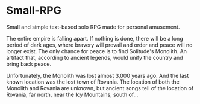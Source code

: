 # Small-RPG
Small and simple text-based solo RPG made for personal amusement.

The entire empire is falling apart. If nothing is done, there will be a long period of dark ages, where bravery will prevail and order and peace will no longer exist. The only chance for peace is to find Solitude's Monolith. An artifact that, according to ancient legends, would unify the country and bring back peace.

Unfortunately, the Monolith was lost almost 3,000 years ago. And the last known location was the lost town of Rovania. The location of both the Monolith and Rovania are unknown, but ancient songs tell of the location of Rovania, far north, near the Icy Mountains, south of...
